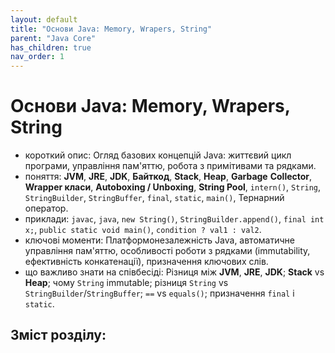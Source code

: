```yaml
---
layout: default
title: "Основи Java: Memory, Wrapers, String"
parent: "Java Core"
has_children: true
nav_order: 1
---
```


# Основи Java: Memory, Wrapers, String

*   короткий опис: Огляд базових концепцій Java: життєвий цикл програми, управління пам'яттю, робота з примітивами та рядками.
*   поняття: **JVM**, **JRE**, **JDK**, **Байткод**, **Stack**, **Heap**, **Garbage** **Collector**, **Wrapper класи**, **Autoboxing / Unboxing**, **String Pool**, `intern()`, `String`, `StringBuilder`, `StringBuffer`, `final`, `static`, `main()`, Тернарний оператор.
*   приклади: `javac`, `java`, `new String()`, `StringBuilder.append()`, `final int x;`, `public static void main()`, `condition ? val1 : val2`.
*   ключові моменти: Платформонезалежність Java, автоматичне управління пам'яттю, особливості роботи з рядками (immutability, ефективність конкатенації), призначення ключових слів.
*   що важливо знати на співбесіді: Різниця між **JVM**, **JRE**, **JDK**; **Stack** vs **Heap**; чому `String` immutable; різниця `String` vs `StringBuilder`/`StringBuffer`; `==` vs `equals()`; призначення `final` і `static`.

## Зміст розділу:
